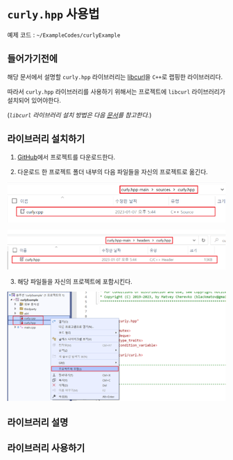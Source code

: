 # `curly.hpp` 사용법

예제 코드 : `~/ExampleCodes/curlyExample`

## 들어가기전에

해당 문서에서 설명할 `curly.hpp` 라이브러리는 [libcurl](https://github.com/curl/curl)을 `C++`로 랩핑한 라이브러리다.

따라서 `curly.hpp` 라이브러리를 사용하기 위해서는 프로젝트에 `libcurl` 라이브러리가 설치되어 있어야한다. 

(*`libcurl` 라이브러리 설치 방법은 다음 [문서](~/Manuals/libcurl.md)를 참고한다.*)

## 라이브러리 설치하기

1. [GitHub](https://github.com/BlackMATov/curly.hpp)에서 프로젝트를 다운로드한다.

2. 다운로드 한 프로젝트 폴더 내부의 다음 파일들을 자신의 프로젝트로 옮긴다.

![install_02_01](../Images/curly/install_02_01.png)

![install_02_02](../Images/curly/install_02_02.png)

3. 해당 파일들을 자신의 프로젝트에 포함시킨다.

![install_03](../Images/curly/install_03.png)


## 라이브러리 설명



## 라이브러리 사용하기
